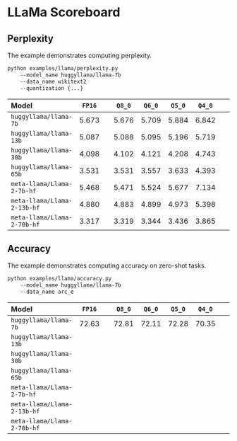 # LLaMa Scoreboard

## Perplexity

The example demonstrates computing perplexity.

```bash
python examples/llama/perplexity.py
    --model_name huggyllama/llama-7b
    --data_name wikitext2
    --quantization {...}
```

| Model                       | `FP16` |     | `Q8_0` | `Q6_0` | `Q5_0` | `Q4_0` |     | `Q8_1` | `Q6_1` | `Q5_1` | `Q4_1` |
| :-                          | :-:    | :-: | :-:    | :-:    | :-:    | :-:    | :-: | :-:    | :-:    | :-:    | :-:    |
| `huggyllama/llama-7b`       | 5.673  |     | 5.676  | 5.709  | 5.884  | 6.842  |     | 5.676  | 5.697  | 5.863  | 6.284  |
| `huggyllama/llama-13b`      | 5.087  |     | 5.088  | 5.095  | 5.196  | 5.719  |     | 5.086  | 5.098  | 5.176  | 5.523  |
| `huggyllama/llama-30b`      | 4.098  |     | 4.102  | 4.121  | 4.208  | 4.743  |     | 4.099  | 4.108  | 4.187  | 4.539  |
| `huggyllama/llama-65b`      | 3.531  |     | 3.531  | 3.557  | 3.633  | 4.393  |     | 3.531  | 3.551  | 3.606  | 3.918  |
| `meta-llama/Llama-2-7b-hf`  | 5.468  |     | 5.471  | 5.524  | 5.677  | 7.134  |     | 5.471  | 5.520  | 5.651  | 6.108  |
| `meta-llama/Llama-2-13b-hf` | 4.880  |     | 4.883  | 4.899  | 4.973  | 5.398  |     | 4.882  | 4.903  | 4.960  | 5.203  |
| `meta-llama/Llama-2-70b-hf` | 3.317  |     | 3.319  | 3.344  | 3.436  | 3.865  |     | 3.319  | 3.335  | 3.415  | 3.670  |

## Accuracy

The example demonstrates computing accuracy on zero-shot tasks.

```bash
python examples/llama/accuracy.py
    --model_name huggyllama/llama-7b
    --data_name arc_e
```

| Model                       | `FP16` |     | `Q8_0` | `Q6_0` | `Q5_0` | `Q4_0` |     | `Q8_1` | `Q6_1` | `Q5_1` | `Q4_1` |
| :-                          | :-:    | :-: | :-:    | :-:    | :-:    | :-:    | :-: | :-:    | :-:    | :-:    | :-:    |
| `huggyllama/llama-7b`       | 72.63  |     | 72.81  | 72.11  | 72.28  | 70.35  |
| `huggyllama/llama-13b`      |        |     |
| `huggyllama/llama-30b`      |        |     |
| `huggyllama/llama-65b`      |        |     |
| `meta-llama/Llama-2-7b-hf`  |        |     |
| `meta-llama/Llama-2-13b-hf` |        |     |
| `meta-llama/Llama-2-70b-hf` |        |     |